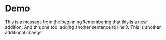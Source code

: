 # Demo
This is a message from the beginning 
Remembering that this is a new addition.
And this one too.
adding another sentence to line 3.
This is another additional change. 
